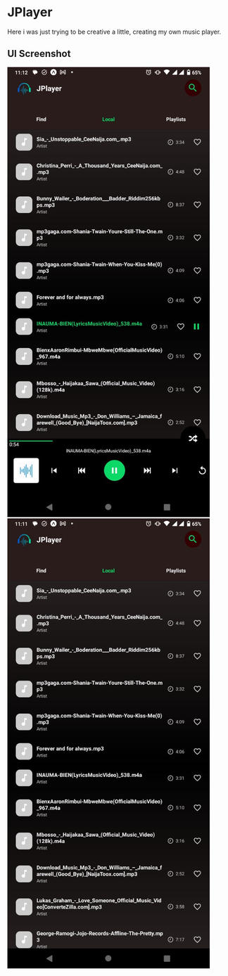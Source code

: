 # JPlayer

Here i was just trying to be creative a little, creating my own music player.

## UI Screenshot

![Alt text](./screenshots/1.jpeg)
![Alt text](./screenshots/2.jpeg)
